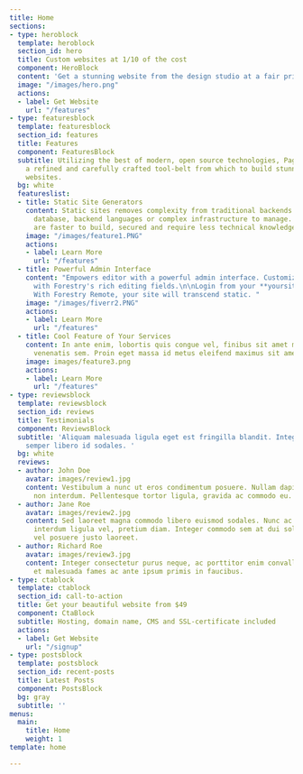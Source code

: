 ```yaml
---
title: Home
sections:
- type: heroblock
  template: heroblock
  section_id: hero
  title: Custom websites at 1/10 of the cost
  component: HeroBlock
  content: 'Get a stunning website from the design studio at a fair price. '
  image: "/images/hero.png"
  actions:
  - label: Get Website
    url: "/features"
- type: featuresblock
  template: featuresblock
  section_id: features
  title: Features
  component: FeaturesBlock
  subtitle: Utilizing the best of modern, open source technologies, Pagespree offers
    a refined and carefully crafted tool-belt from which to build stunning, modern
    websites.
  bg: white
  featureslist:
  - title: Static Site Generators
    content: Static sites removes complexity from traditional backends. There’s no
      database, backend languages or complex infrastructure to manage. Static sites
      are faster to build, secured and require less technical knowledge and upkeep.
    image: "/images/feature1.PNG"
    actions:
    - label: Learn More
      url: "/features"
  - title: Powerful Admin Interface
    content: "Empowers editor with a powerful admin interface. Customize each page
      with Forestry's rich editing fields.\n\nLogin from your **yoursite.com/admin**.
      With Forestry Remote, your site will transcend static. "
    image: "/images/fiverr2.PNG"
    actions:
    - label: Learn More
      url: "/features"
  - title: Cool Feature of Your Services
    content: In ante enim, lobortis quis congue vel, finibus sit amet mi. Aenean quis
      venenatis sem. Proin eget massa id metus eleifend maximus sit amet nec urna.
    image: images/feature3.png
    actions:
    - label: Learn More
      url: "/features"
- type: reviewsblock
  template: reviewsblock
  section_id: reviews
  title: Testimonials
  component: ReviewsBlock
  subtitle: 'Aliquam malesuada ligula eget est fringilla blandit. Integer finibus
    semper libero id sodales. '
  bg: white
  reviews:
  - author: John Doe
    avatar: images/review1.jpg
    content: Vestibulum a nunc ut eros condimentum posuere. Nullam dapibus quis nunc
      non interdum. Pellentesque tortor ligula, gravida ac commodo eu.
  - author: Jane Roe
    avatar: images/review2.jpg
    content: Sed laoreet magna commodo libero euismod sodales. Nunc ac libero convallis,
      interdum ligula vel, pretium diam. Integer commodo sem at dui sollicitudin,
      vel posuere justo laoreet.
  - author: Richard Roe
    avatar: images/review3.jpg
    content: Integer consectetur purus neque, ac porttitor enim convallis vitae. Interdum
      et malesuada fames ac ante ipsum primis in faucibus.
- type: ctablock
  template: ctablock
  section_id: call-to-action
  title: Get your beautiful website from $49
  component: CtaBlock
  subtitle: Hosting, domain name, CMS and SSL-certificate included
  actions:
  - label: Get Website
    url: "/signup"
- type: postsblock
  template: postsblock
  section_id: recent-posts
  title: Latest Posts
  component: PostsBlock
  bg: gray
  subtitle: ''
menus:
  main:
    title: Home
    weight: 1
template: home

---
```

